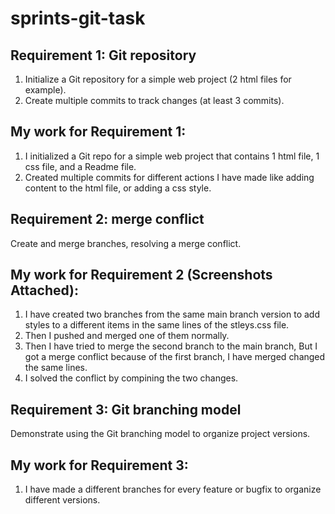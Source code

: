 # sprints-git-task

## Requirement 1: Git repository 
1. Initialize a Git repository for a simple web project (2 html files for example).
2. Create multiple commits to track changes (at least 3 commits).

## My work for Requirement 1:
1. I initialized a Git repo for a simple web project that contains 1 html file, 1 css file, and a Readme file.
2. Created multiple commits for different actions I have made like adding content to the html file, or adding a css style.


## Requirement 2: merge conflict
Create and merge branches, resolving a merge conflict.

## My work for Requirement 2 (Screenshots Attached):
1. I have created two branches from the same main branch version to add styles to a different items in the same lines of the stleys.css file.
2. Then I pushed and merged one of them normally.
3. Then I have tried to merge the second branch to the main branch, But I got a merge conflict because of the first branch, I have merged changed the same lines.
4. I solved the conflict by compining the two changes.

## Requirement 3: Git branching model 
Demonstrate using the Git branching model to organize project versions.

## My work for Requirement 3:
1. I have made a different branches for every feature or bugfix to organize different versions.